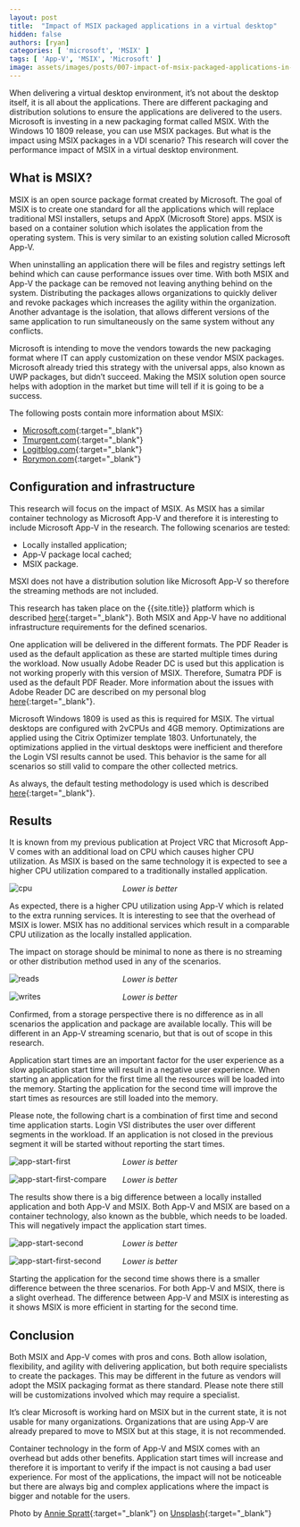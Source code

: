 ```yaml
---
layout: post
title:  "Impact of MSIX packaged applications in a virtual desktop"
hidden: false
authors: [ryan]
categories: [ 'microsoft', 'MSIX' ]
tags: [ 'App-V', 'MSIX', 'Microsoft' ]
image: assets/images/posts/007-impact-of-msix-packaged-applications-in-a-virtual-desktop/007-msix-feature-image.png
---
```

When delivering a virtual desktop environment, it’s not about the desktop itself, it is all about the applications. There are different packaging and distribution solutions to ensure the applications are delivered to the users. Microsoft is investing in a new packaging format called MSIX. With the Windows 10 1809 release, you can use MSIX packages. But what is the impact using MSIX packages in a VDI scenario? This research will cover the performance impact of MSIX in a virtual desktop environment.

## What is MSIX?
MSIX is an open source package format created by Microsoft. The goal of MSIX is to create one standard for all the applications which will replace traditional MSI installers, setups and AppX (Microsoft Store) apps. MSIX is based on a container solution which isolates the application from the operating system. This is very similar to an existing solution called Microsoft App-V.

When uninstalling an application there will be files and registry settings left behind which can cause performance issues over time. With both MSIX and App-V the package can be removed not leaving anything behind on the system. Distributing the packages allows organizations to quickly deliver and revoke packages which increases the agility within the organization. Another advantage is the isolation, that allows different versions of the same application to run simultaneously on the same system without any conflicts.

Microsoft is intending to move the vendors towards the new packaging format where IT can apply customization on these vendor MSIX packages. Microsoft already tried this strategy with the universal apps, also known as UWP packages, but didn’t succeed. Making the MSIX solution open source helps with adoption in the market but time will tell if it is going to be a success.

The following posts contain more information about MSIX:

  * [Microsoft.com](https://docs.microsoft.com/en-us/windows/msix/overview){:target="_blank"}
  * [Tmurgent.com](http://www.tmurgent.com/TmBlog/?p=2778){:target="_blank"}
  * [Logitblog.com](https://www.logitblog.com/hands-on-msix){:target="_blank"}
  * [Rorymon.com](https://www.rorymon.com/blog/how-to-create-an-msix-package-with-the-msix-packaging-tool){:target="_blank"}

## Configuration and infrastructure
This research will focus on the impact of MSIX. As MSIX has a similar container technology as Microsoft App-V and therefore it is interesting to include Microsoft App-V in the research. The following scenarios are tested:

  * Locally installed application;
  * App-V package local cached;
  * MSIX package.

MSXI does not have a distribution solution like Microsoft App-V so therefore the streaming methods are not included.

This research has taken place on the {{site.title}} platform which is described [here]({{site.title}}/architecture-and-hardware-setup-overview-2018){:target="_blank"}. Both MSIX and App-V have no additional infrastructure requirements for the defined scenarios.

One application will be delivered in the different formats. The PDF Reader is used as the default application as these are started multiple times during the workload. Now usually Adobe Reader DC is used but this application is not working properly with this version of MSIX. Therefore, Sumatra PDF is used as the default PDF Reader. More information about the issues with Adobe Reader DC are described on my personal blog [here](https://www.logitblog.com/hands-on-msix){:target="_blank"}.

Microsoft Windows 1809 is used as this is required for MSIX. The virtual desktops are configured with 2vCPUs and 4GB memory. Optimizations are applied using the Citrix Optimizer template 1803. Unfortunately, the optimizations applied in the virtual desktops were inefficient and therefore the Login VSI results cannot be used. This behavior is the same for all scenarios so still valid to compare the other collected metrics.

As always, the default testing methodology is used which is described [here]({{site.baseurl}}/insight-in-the-testing-methodology){:target="_blank"}.

## Results
It is known from my previous publication at Project VRC that Microsoft App-V comes with an additional load on CPU which causes higher CPU utilization. As MSIX is based on the same technology it is expected to see a higher CPU utilization compared to a traditionally installed application.

![cpu]({{site.baseurl}}/assets/images/posts/007-impact-of-msix-packaged-applications-in-a-virtual-desktop/007-msix-host-cpu-util.png)
<p align="center" style="margin-top: -30px;" >
  <i>Lower is better</i>
</p>

As expected, there is a higher CPU utilization using App-V which is related to the extra running services. It is interesting to see that the overhead of MSIX is lower. MSIX has no additional services which result in a comparable CPU utilization as the locally installed application.

The impact on storage should be minimal to none as there is no streaming or other distribution method used in any of the scenarios.

![reads]({{site.baseurl}}/assets/images/posts/007-impact-of-msix-packaged-applications-in-a-virtual-desktop/007-msix-host-reads.png)
<p align="center" style="margin-top: -30px;" >
  <i>Lower is better</i>
</p>

![writes]({{site.baseurl}}/assets/images/posts/007-impact-of-msix-packaged-applications-in-a-virtual-desktop/007-msix-host-writes.png)
<p align="center" style="margin-top: -30px;" >
  <i>Lower is better</i>
</p>

Confirmed, from a storage perspective there is no difference as in all scenarios the application and package are available locally. This will be different in an App-V streaming scenario, but that is out of scope in this research.

Application start times are an important factor for the user experience as a slow application start time will result in a negative user experience. When starting an application for the first time all the resources will be loaded into the memory. Starting the application for the second time will improve the start times as resources are still loaded into the memory.

Please note, the following chart is a combination of first time and second time application starts. Login VSI distributes the user over different segments in the workload. If an application is not closed in the previous segment it will be started without reporting the start times.

![app-start-first]({{site.baseurl}}/assets/images/posts/007-impact-of-msix-packaged-applications-in-a-virtual-desktop/007-msix-vsi-appstart-first.png)
<p align="center" style="margin-top: -30px;" >
  <i>Lower is better</i>
</p>

![app-start-first-compare]({{site.baseurl}}/assets/images/posts/007-impact-of-msix-packaged-applications-in-a-virtual-desktop/007-msix-vsi-appstart-first-bar.png)
<p align="center" style="margin-top: -30px;" >
  <i>Lower is better</i>
</p>

The results show there is a big difference between a locally installed application and both App-V and MSIX. Both App-V and MSIX are based on a container technology, also known as the bubble, which needs to be loaded. This will negatively impact the application start times.

![app-start-second]({{site.baseurl}}/assets/images/posts/007-impact-of-msix-packaged-applications-in-a-virtual-desktop/007-msix-vsi-appstart-second.png)
<p align="center" style="margin-top: -30px;" >
  <i>Lower is better</i>
</p>

![app-start-first-second]({{site.baseurl}}/assets/images/posts/007-impact-of-msix-packaged-applications-in-a-virtual-desktop/007-msix-vsi-appstart-second-bar.png)
<p align="center" style="margin-top: -30px;" >
  <i>Lower is better</i>
</p>

Starting the application for the second time shows there is a smaller difference between the three scenarios. For both App-V and MSIX, there is a slight overhead. The difference between App-V and MSIX is interesting as it shows MSIX is more efficient in starting for the second time.

## Conclusion
Both MSIX and App-V comes with pros and cons. Both allow isolation, flexibility, and agility with delivering application, but both require specialists to create the packages. This may be different in the future as vendors will adopt the MSIX packaging format as there standard. Please note there still will be customizations involved which may require a specialist.

It’s clear Microsoft is working hard on MSIX but in the current state, it is not usable for many organizations. Organizations that are using App-V are already prepared to move to MSIX but at this stage, it is not recommended.

Container technology in the form of App-V and MSIX comes with an overhead but adds other benefits. Application start times will increase and therefore it is important to verify if the impact is not causing a bad user experience. For most of the applications, the impact will not be noticeable but there are always big and complex applications where the impact is bigger and notable for the users.

Photo by [Annie Spratt](https://unsplash.com/photos/rx1iJ59jRyU?utm_source=unsplash&utm_medium=referral&utm_content=creditCopyText){:target="_blank"} on [Unsplash](https://unsplash.com/search/photos/wrapping?utm_source=unsplash&utm_medium=referral&utm_content=creditCopyText){:target="_blank"}